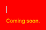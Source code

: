 <html style="background-color:red;">
  
<body>

<canvas id="myCanvas" width="500" height="75" style="border:1px solid #d3d3d3;">
</canvas>

<script>
var c = document.getElementById("myCanvas");
var ctx = c.getContext("2d");
ctx.font = "40px ComicSans";
ctx.strokeText("Sams Random Knowledge.",10,50);
</script>

</body>
  
  <body style="background-color:red;">
    
  <p style="color:yellow">Coming soon.</p>
    
  </body>
  
 </html>
